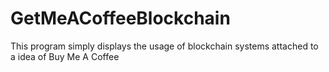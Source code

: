 # GetMeACoffeeBlockchain
This program simply displays the usage of blockchain systems attached to a idea of Buy Me A Coffee
